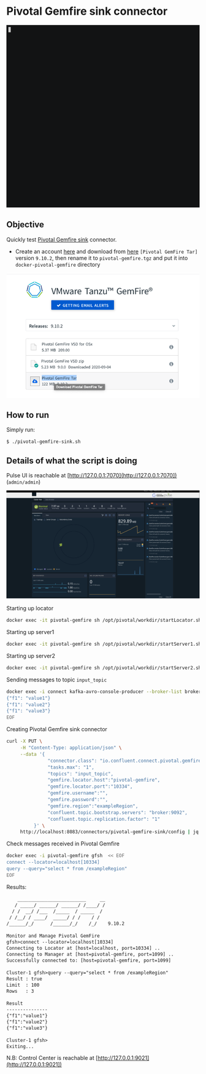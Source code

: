 # Pivotal Gemfire sink connector

![asciinema](https://github.com/vdesabou/gifs/blob/master/connect/connect-pivotal-gemfire-sink/asciinema.gif?raw=true)

## Objective

Quickly test [Pivotal Gemfire sink](https://docs.confluent.io/current/connect/kafka-connect-pivotal-gemfire/index.html#pivotal-gemfire-sink-connector-for-cp) connector.


* Create an account [here](https://account.run.pivotal.io/z/uaa/sign-up) and download from [here](https://network.pivotal.io/products/pivotal-gemfire#/releases/692529) `[Pivotal GemFire Tar]` version `9.10.2`, then rename it to `pivotal-gemfire.tgz` and put it into `docker-pivotal-gemfire` directory

![Download](Screenshot1.png)

## How to run

Simply run:

```
$ ./pivotal-gemfire-sink.sh
```

## Details of what the script is doing

Pulse UI is reachable at [http://127.0.0.1:7070](http://127.0.0.1:7070]) (`admin/admin`)

![pulse UI](Screenshot2.png)

Starting up locator

```bash
docker exec -it pivotal-gemfire sh /opt/pivotal/workdir/startLocator.sh
```

Starting up server1

```bash
docker exec -it pivotal-gemfire sh /opt/pivotal/workdir/startServer1.sh
```

Starting up server2

```bash
docker exec -it pivotal-gemfire sh /opt/pivotal/workdir/startServer2.sh
```

Sending messages to topic `input_topic`

```bash
docker exec -i connect kafka-avro-console-producer --broker-list broker:9092 --property schema.registry.url=http://schema-registry:8081 --topic input_topic --property value.schema='{"type":"record","name":"myrecord","fields":[{"name":"f1","type":"string"}]}' << EOF
{"f1": "value1"}
{"f1": "value2"}
{"f1": "value3"}
EOF
```

Creating Pivotal Gemfire sink connector

```bash
curl -X PUT \
     -H "Content-Type: application/json" \
     --data '{
               "connector.class": "io.confluent.connect.pivotal.gemfire.PivotalGemfireSinkConnector",
               "tasks.max": "1",
               "topics": "input_topic",
               "gemfire.locator.host":"pivotal-gemfire",
               "gemfire.locator.port":"10334",
               "gemfire.username":"",
               "gemfire.password":"",
               "gemfire.region":"exampleRegion",
               "confluent.topic.bootstrap.servers": "broker:9092",
               "confluent.topic.replication.factor": "1"
          }' \
     http://localhost:8083/connectors/pivotal-gemfire-sink/config | jq .
```

Check messages received in Pivotal Gemfire

```bash
docker exec -i pivotal-gemfire gfsh  << EOF
connect --locator=localhost[10334]
query --query="select * from /exampleRegion"
EOF
```

Results:

```
    _________________________     __
   / _____/ ______/ ______/ /____/ /
  / /  __/ /___  /_____  / _____  /
 / /__/ / ____/  _____/ / /    / /
/______/_/      /______/_/    /_/    9.10.2

Monitor and Manage Pivotal GemFire
gfsh>connect --locator=localhost[10334]
Connecting to Locator at [host=localhost, port=10334] ..
Connecting to Manager at [host=pivotal-gemfire, port=1099] ..
Successfully connected to: [host=pivotal-gemfire, port=1099]

Cluster-1 gfsh>query --query="select * from /exampleRegion"
Result : true
Limit  : 100
Rows   : 3

Result
---------------
{"f1":"value1"}
{"f1":"value2"}
{"f1":"value3"}

Cluster-1 gfsh>
Exiting...
```

N.B: Control Center is reachable at [http://127.0.0.1:9021](http://127.0.0.1:9021])
